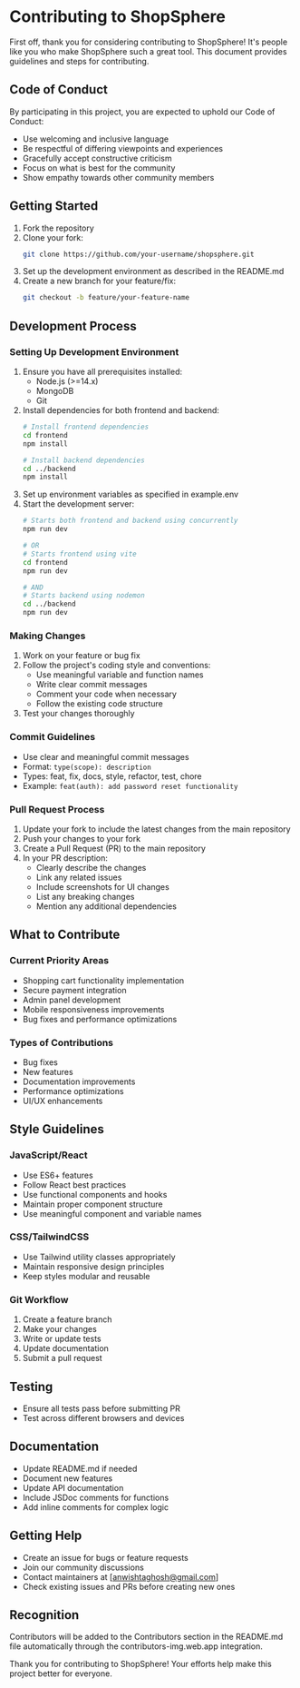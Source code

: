 # Contributing to ShopSphere

First off, thank you for considering contributing to ShopSphere! It's people like you who make ShopSphere such a great tool. This document provides guidelines and steps for contributing.

## Code of Conduct

By participating in this project, you are expected to uphold our Code of Conduct:
- Use welcoming and inclusive language
- Be respectful of differing viewpoints and experiences
- Gracefully accept constructive criticism
- Focus on what is best for the community
- Show empathy towards other community members

## Getting Started

1. Fork the repository
2. Clone your fork:
   ```bash
   git clone https://github.com/your-username/shopsphere.git
   ```
3. Set up the development environment as described in the README.md
4. Create a new branch for your feature/fix:
   ```bash
   git checkout -b feature/your-feature-name
   ```

## Development Process

### Setting Up Development Environment
1. Ensure you have all prerequisites installed:
   - Node.js (>=14.x)
   - MongoDB
   - Git
2. Install dependencies for both frontend and backend:
   ```bash
   # Install frontend dependencies
   cd frontend
   npm install

   # Install backend dependencies
   cd ../backend
   npm install
   ```
3. Set up environment variables as specified in example.env
4. Start the development server:
   ```bash
   # Starts both frontend and backend using concurrently
   npm run dev

   # OR
   # Starts frontend using vite
   cd frontend
   npm run dev

   # AND
   # Starts backend using nodemon
   cd ../backend
   npm run dev
   ```

### Making Changes
1. Work on your feature or bug fix
2. Follow the project's coding style and conventions:
   - Use meaningful variable and function names
   - Write clear commit messages
   - Comment your code when necessary
   - Follow the existing code structure
3. Test your changes thoroughly

### Commit Guidelines
- Use clear and meaningful commit messages
- Format: `type(scope): description`
- Types: feat, fix, docs, style, refactor, test, chore
- Example: `feat(auth): add password reset functionality`

### Pull Request Process
1. Update your fork to include the latest changes from the main repository
2. Push your changes to your fork
3. Create a Pull Request (PR) to the main repository
4. In your PR description:
   - Clearly describe the changes
   - Link any related issues
   - Include screenshots for UI changes
   - List any breaking changes
   - Mention any additional dependencies

## What to Contribute

### Current Priority Areas
- Shopping cart functionality implementation
- Secure payment integration
- Admin panel development
- Mobile responsiveness improvements
- Bug fixes and performance optimizations

### Types of Contributions
- Bug fixes
- New features
- Documentation improvements
- Performance optimizations
- UI/UX enhancements

## Style Guidelines

### JavaScript/React
- Use ES6+ features
- Follow React best practices
- Use functional components and hooks
- Maintain proper component structure
- Use meaningful component and variable names

### CSS/TailwindCSS
- Use Tailwind utility classes appropriately
- Maintain responsive design principles
- Keep styles modular and reusable

### Git Workflow
1. Create a feature branch
2. Make your changes
3. Write or update tests
4. Update documentation
5. Submit a pull request

## Testing

- Ensure all tests pass before submitting PR
- Test across different browsers and devices

## Documentation

- Update README.md if needed
- Document new features
- Update API documentation
- Include JSDoc comments for functions
- Add inline comments for complex logic

## Getting Help

- Create an issue for bugs or feature requests
- Join our community discussions
- Contact maintainers at [anwishtaghosh@gmail.com]
- Check existing issues and PRs before creating new ones

## Recognition

Contributors will be added to the Contributors section in the README.md file automatically through the contributors-img.web.app integration.

Thank you for contributing to ShopSphere! Your efforts help make this project better for everyone.